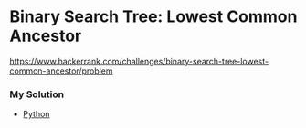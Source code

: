 # Binary Search Tree: Lowest Common Ancestor

https://www.hackerrank.com/challenges/binary-search-tree-lowest-common-ancestor/problem

### My Solution

- [Python](binary-search-tree-lowest-common-ancestor.py)